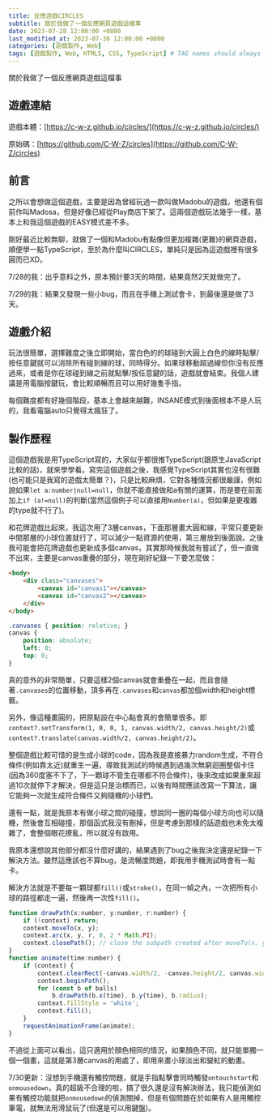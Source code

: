 ```yaml
---
title: 反應遊戲CIRCLES
subtitle: 關於我做了一個反應網頁遊戲這檔事
date: 2023-07-28 12:00:00 +0800
last_modified_at: 2023-07-30 12:00:00 +0800
categories: [遊戲製作, Web]
tags: [遊戲製作, Web, HTML5, CSS, TypeScript] # TAG names should always be lowercase
---
```


關於我做了一個反應網頁遊戲這檔事

## 遊戲連結

遊戲本體：[https://c-w-z.github.io/circles/](https://c-w-z.github.io/circles/)

原始碼：[https://github.com/C-W-Z/circles](https://github.com/C-W-Z/circles)

## 前言

之所以會想做這個遊戲，主要是因為曾經玩過一款叫做Madobu的遊戲，他還有個前作叫Madosa，但是好像已經從Play商店下架了。這兩個遊戲玩法幾乎一樣，基本上和我這個遊戲的EASY模式差不多。

剛好最近比較無聊，就做了一個和Madobu有點像但更加複雜(更難)的網頁遊戲，順便學一點TypeScript，至於為什麼叫CIRCLES，單純只是因為這遊戲裡有很多圓而已XD。

7/28的我：出乎意料之外，原本預計要3天的時間，結果竟然2天就做完了。

7/29的我：結果又發現一些小bug，而且在手機上測試會卡，到最後還是做了3天。

## 遊戲介紹

玩法很簡單，選擇難度之後立即開始，當白色的的球碰到大圓上白色的線時點擊/按任意鍵就可以消除所有碰到線的球，同時得分。如果球移動超過線但你沒有反應過來，或者是你在球碰到線之前就點擊/按任意鍵的話，遊戲就會結束。我個人建議是用電腦按鍵玩，會比較順暢而且可以用好幾隻手指。

每個難度都有好幾個階段，基本上會越來越難，INSANE模式到後面根本不是人玩的，我看電腦auto只覺得太瘋狂了。

## 製作歷程

這個遊戲我是用TypeScript寫的，大家似乎都很推TypeScript(跟原生JavaScript比較的話)，就來學學看。寫完這個遊戲之後，我感覺TypeScript其實也沒有很難(也可能只是我寫的遊戲太簡單？)，只是比較麻煩，它對各種情況都很嚴謹，例如說如果`let a:number|null=null`，你就不能直接做和a有關的運算，而是要在前面加上`if (a!=null)`的判斷(當然這個例子可以直接用`Number(a)`，但如果是更複雜的type就不行了)。

和花牌遊戲比起來，我這次用了3層canvas，下面那層畫大圓和線，平常只要更新中間那層的小球位置就行了，可以減少一點資源的使用，第三層放到後面說。之後我可能會把花牌遊戲也更新成多個canvas，其實那時候我就有嘗試了，但一直做不出來，主要是canvas重疊的部分，現在剛好紀錄一下要怎麼做：

```html
<body>
    <div class="canvases">
        <canvas id="canvas1"></canvas>
        <canvas id="canvas2"></canvas>
    </div>
</body>
```

```css
.canvases { position: relative; }
canvas {
    position: absolute;
    left: 0;
    top: 0;
}
```

真的意外的非常簡單，只要這樣2個canvas就會重疊在一起，而且會隨著`.canvases`的位置移動，頂多再在`.canvases`和`canvas`都加個width和height標籤。

另外，像這種畫圓的，把原點設在中心點會真的會簡單很多。即`context?.setTransform(1, 0, 0, 1, canvas.width/2, canvas.height/2)`或`context?.translate(canvas.width/2, canvas.height/2)`。

整個遊戲比較可惜的是生成小球的code，因為我是直接暴力random生成，不符合條件(例如靠太近)就重生一遍，導致我測試的時候遇到過幾次無窮迴圈整個卡住(因為360度塞不下了，下一顆球不管生在哪都不符合條件)，後來改成如果重來超過10次就停下才解決，但是這只是治標而已，以後有時間應該改寫一下算法，讓它能夠一次就生成符合條件又夠隨機的小球們。

還有一點，就是我原本有做小球之間的碰撞，想說同一圈的每個小球方向也可以隨機，然後會互相碰撞，那個函式我沒有刪掉，但是考慮到那樣的話遊戲也未免太複雜了，會整個眼花撩亂，所以就沒有啟用。

我原本還想說其他部分都沒什麼好講的，結果遇到了bug之後我決定還是紀錄一下解決方法。雖然這應該也不算bug，是流暢度問題，即我用手機測試時會有一點卡。

解決方法就是不要每一顆球都`fill()`或`stroke()`，在同一幀之內，一次把所有小球的路徑都走一遍，然後再一次性`fill()`。

```js
function drawPath(x:number, y:number, r:number) {
    if (!context) return;
    context.moveTo(x, y);
    context.arc(x, y, r, 0, 2 * Math.PI);
    context.closePath(); // close the subpath created after moveTo(x, y)
}
function animate(time:number) {
    if (context) {
        context.clearRect(-canvas.width/2, -canvas.height/2, canvas.width, canvas.height);
        context.beginPath();
        for (const b of balls)
            b.drawPath(b.x(time), b.y(time), b.radius);
        context.fillStyle = 'white';
        context.fill();
    }
    requestAnimationFrame(animate);
}
```

不過從上面可以看出，這只適用於顏色相同的情況，如果顏色不同，就只能單獨一個一個畫，這就是第3層canvas的用處了，即用來畫小球淡出和變紅的動畫。

7/30更新：沒想到手機還有觸控問題，就是手指點擊會同時觸發`ontouchstart`和`onmousedown`，真的超級不合理的啦，搞了很久還是沒有解決辦法，我只能偵測如果有觸控功能就把`onmousedown`的偵測關掉，但是有個問題在於如果有人是用觸控筆電，就無法用滑鼠玩了(但還是可以用鍵盤)。
